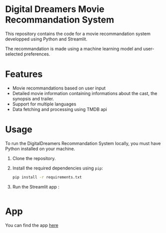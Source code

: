 # Digital Dreamers Movie Recommandation System

This repository contains the code for a movie recommandation system developped using Python and Streamlit.

The recommandation is made using a machine learning model and user-selected preferences.

# Features
- Movie recommandations based on user input
- Detailed movie information containing informations about the cast, the synopsis and trailer.
- Support for multiple languages
- Data fetching and processing using TMDB api

# Usage
To run the DigitalDreamers Recommandation System locally, you must have Python installed on your machine.

1. Clone the repository.
2. Install the required dependencies using `pip`:

   ```bash
   pip install -r requirements.txt

3. Run the Streamlit app :

   ```streamlit run DDMRS.py

# App
You can find the app [here](https://movie-recommandations.streamlit.app/)

